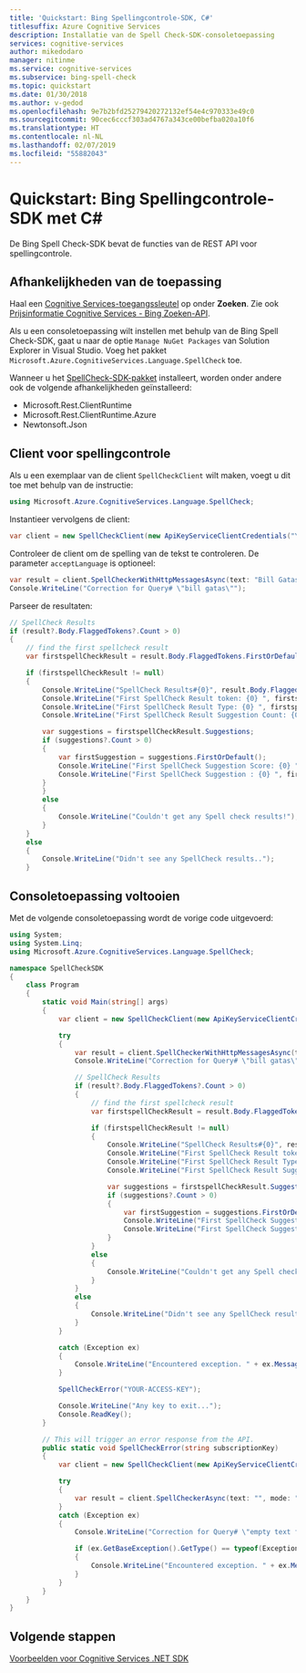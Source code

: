 ```yaml
---
title: 'Quickstart: Bing Spellingcontrole-SDK, C#'
titlesuffix: Azure Cognitive Services
description: Installatie van de Spell Check-SDK-consoletoepassing
services: cognitive-services
author: mikedodaro
manager: nitinme
ms.service: cognitive-services
ms.subservice: bing-spell-check
ms.topic: quickstart
ms.date: 01/30/2018
ms.author: v-gedod
ms.openlocfilehash: 9e7b2bfd25279420272132ef54e4c970333e49c0
ms.sourcegitcommit: 90cec6cccf303ad4767a343ce00befba020a10f6
ms.translationtype: HT
ms.contentlocale: nl-NL
ms.lasthandoff: 02/07/2019
ms.locfileid: "55882043"
---
```

# <a name="quickstart-bing-spell-check-sdk-with-c"></a>Quickstart: Bing Spellingcontrole-SDK met C#

De Bing Spell Check-SDK bevat de functies van de REST API voor spellingcontrole.

## <a name="application-dependencies"></a>Afhankelijkheden van de toepassing
Haal een [Cognitive Services-toegangssleutel](https://azure.microsoft.com/try/cognitive-services/) op onder **Zoeken**.  Zie ook [Prijsinformatie Cognitive Services - Bing Zoeken-API](https://azure.microsoft.com/pricing/details/cognitive-services/search-api/).

Als u een consoletoepassing wilt instellen met behulp van de Bing Spell Check-SDK, gaat u naar de optie `Manage NuGet Packages` van Solution Explorer in Visual Studio. Voeg het pakket `Microsoft.Azure.CognitiveServices.Language.SpellCheck` toe.

Wanneer u het [SpellCheck-SDK-pakket](https://www.nuget.org/packages/Microsoft.Azure.CognitiveServices.Language.SpellCheck/1.2.0) installeert, worden onder andere ook de volgende afhankelijkheden geïnstalleerd:

* Microsoft.Rest.ClientRuntime
* Microsoft.Rest.ClientRuntime.Azure
* Newtonsoft.Json

## <a name="spell-check-client"></a>Client voor spellingcontrole

Als u een exemplaar van de client `SpellCheckClient` wilt maken, voegt u dit toe met behulp van de instructie:

```cs
using Microsoft.Azure.CognitiveServices.Language.SpellCheck;
```

Instantieer vervolgens de client:

```cs
var client = new SpellCheckClient(new ApiKeyServiceClientCredentials("YOUR-ACCESS-KEY"));
```

Controleer de client om de spelling van de tekst te controleren. De parameter `acceptLanguage` is optioneel:

```cs
var result = client.SpellCheckerWithHttpMessagesAsync(text: "Bill Gatas", mode: "proof", acceptLanguage: "en-US", market: "en-US").Result;
Console.WriteLine("Correction for Query# \"bill gatas\"");
```

Parseer de resultaten:

```cs
// SpellCheck Results
if (result?.Body.FlaggedTokens?.Count > 0)
{
    // find the first spellcheck result
    var firstspellCheckResult = result.Body.FlaggedTokens.FirstOrDefault();

    if (firstspellCheckResult != null)
    {
        Console.WriteLine("SpellCheck Results#{0}", result.Body.FlaggedTokens.Count);
        Console.WriteLine("First SpellCheck Result token: {0} ", firstspellCheckResult.Token);
        Console.WriteLine("First SpellCheck Result Type: {0} ", firstspellCheckResult.Type);
        Console.WriteLine("First SpellCheck Result Suggestion Count: {0} ", firstspellCheckResult.Suggestions.Count);

        var suggestions = firstspellCheckResult.Suggestions;
        if (suggestions?.Count > 0)
        {
            var firstSuggestion = suggestions.FirstOrDefault();
            Console.WriteLine("First SpellCheck Suggestion Score: {0} ", firstSuggestion.Score);
            Console.WriteLine("First SpellCheck Suggestion : {0} ", firstSuggestion.Suggestion);
        }
        }
        else
        {
            Console.WriteLine("Couldn't get any Spell check results!");
        }
    }
    else
    {
        Console.WriteLine("Didn't see any SpellCheck results..");
    }
```

## <a name="complete-console-application"></a>Consoletoepassing voltooien

Met de volgende consoletoepassing wordt de vorige code uitgevoerd:

```cs
using System;
using System.Linq;
using Microsoft.Azure.CognitiveServices.Language.SpellCheck;

namespace SpellCheckSDK
{
    class Program
    {
        static void Main(string[] args)
        {
            var client = new SpellCheckClient(new ApiKeyServiceClientCredentials("YOUR-ACCESS-KEY"));

            try
            {
                var result = client.SpellCheckerWithHttpMessagesAsync(text: "Bill Gatas", mode: "proof", acceptLanguage: "en-US", market:"en-US").Result;
                Console.WriteLine("Correction for Query# \"bill gatas\"");

                // SpellCheck Results
                if (result?.Body.FlaggedTokens?.Count > 0)
                {
                    // find the first spellcheck result
                    var firstspellCheckResult = result.Body.FlaggedTokens.FirstOrDefault();

                    if (firstspellCheckResult != null)
                    {
                        Console.WriteLine("SpellCheck Results#{0}", result.Body.FlaggedTokens.Count);
                        Console.WriteLine("First SpellCheck Result token: {0} ", firstspellCheckResult.Token);
                        Console.WriteLine("First SpellCheck Result Type: {0} ", firstspellCheckResult.Type);
                        Console.WriteLine("First SpellCheck Result Suggestion Count: {0} ", firstspellCheckResult.Suggestions.Count);

                        var suggestions = firstspellCheckResult.Suggestions;
                        if (suggestions?.Count > 0)
                        {
                            var firstSuggestion = suggestions.FirstOrDefault();
                            Console.WriteLine("First SpellCheck Suggestion Score: {0} ", firstSuggestion.Score);
                            Console.WriteLine("First SpellCheck Suggestion : {0} ", firstSuggestion.Suggestion);
                        }
                    }
                    else
                    {
                        Console.WriteLine("Couldn't get any Spell check results!");
                    }
                }
                else
                {
                    Console.WriteLine("Didn't see any SpellCheck results..");
                }
            }

            catch (Exception ex)
            {
                Console.WriteLine("Encountered exception. " + ex.Message);
            }

            SpellCheckError("YOUR-ACCESS-KEY");

            Console.WriteLine("Any key to exit...");
            Console.ReadKey();
        }

        // This will trigger an error response from the API.
        public static void SpellCheckError(string subscriptionKey)
        {
            var client = new SpellCheckClient(new ApiKeyServiceClientCredentials(subscriptionKey));

            try
            {
                var result = client.SpellCheckerAsync(text: "", mode: "proof").Result;
            }
            catch (Exception ex)
            {
                Console.WriteLine("Correction for Query# \"empty text field\"");

                if (ex.GetBaseException().GetType() == typeof(Exception) )
                {
                    Console.WriteLine("Encountered exception. " + ex.Message);
                }
            }
        }
    }
}

```

## <a name="next-steps"></a>Volgende stappen

[Voorbeelden voor Cognitive Services .NET SDK](https://github.com/Azure-Samples/cognitive-services-dotnet-sdk-samples/tree/master/BingSearchv7)
